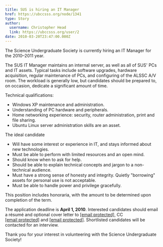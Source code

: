 ```yaml
---
title: SUS is hiring an IT Manager 
href: https://ubccsss.org/node/1341
type: Story
author:
  username: Christopher Head
  link: https://ubccsss.org/user/2
date: 2010-03-20T23:47:00.000Z
---
```


<div class="field field-name-body field-type-text-with-summary field-label-hidden"><div class="field-items"><div class="field-item even"><p>The Science Undergraduate Society is currently hiring an IT Manager for the 2010&#x2013;2011 year.</p>
<p>The SUS IT Manager maintains an internal server, as well as all of SUS&apos; PCs and IT assets. Typical tasks include software upgrades, hardware acquisition, regular maintenance of PCs, and configuring of the ALSSC A/V room. The workload is generally low, but candidates should be prepared to, on occasion, dedicate a significant amount of time.</p>
<p>Technical qualifications:</p>
<ul>
<li>Windows XP maintenance and administration.</li>
<li>Understanding of PC hardware and peripherals.</li>
<li>Home networking experience: security, router administration, print and file sharing.</li>
<li>Ubuntu Linux server administration skills are an asset.</li>
</ul>
<p>The ideal candidate</p>
<ul>
<li>Will have some interest or experience in IT, and stays informed about new technologies.</li>
<li>Must be able to perform with limited resources and an open mind.</li>
<li>Should know when to ask for help.</li>
<li>Should be able to explain technical concepts and jargon to a non-technical audience.</li>
<li>Must have a strong sense of honesty and integrity. Quietly &quot;borrowing&quot; assets for personal use is not acceptable.</li>
<li>Must be able to handle power and privilege gracefully.</li>
</ul>
<p>This position includes honoraria, with the amount to be determined upon completion of the term.</p>
<p>The application deadline is <strong>April 1, 2010</strong>. Interested candidates should email a r&#xE9;sum&#xE9; and optional cover letter to <a href="/cdn-cgi/l/email-protection#dea9bbbcb3bfadaabbac9eadabadf0abbcbdf0bdbf"><span class="__cf_email__" data-cfemail="aed9cbccc3cfdddacbdceedddbdd80dbcccd80cdcf">[email&#xA0;protected]</span></a>, CC <a href="/cdn-cgi/l/email-protection#ccada8a1a5a2a5bfb8beadb8a5a3a2e2bfb9bf8caba1ada5a0e2afa3a1"><span class="__cf_email__" data-cfemail="6d0c09000403041e191f0c19040203431e181e2d0a000c0401430e0200">[email&#xA0;protected]</span></a> and <a href="/cdn-cgi/l/email-protection#9af8f7fbf4fbfdffe8b4e9efe9dafdf7fbf3f6b4f9f5f7"><span class="__cf_email__" data-cfemail="77151a1619161012055904020437101a161e1b5914181a">[email&#xA0;protected]</span></a>. Shortlisted candidates will be contacted for an interview.</p>
<p>Thank you for your interest in volunteering with the Science Undergraduate Society!</p>
</div></div></div>    <footer>
          </footer>